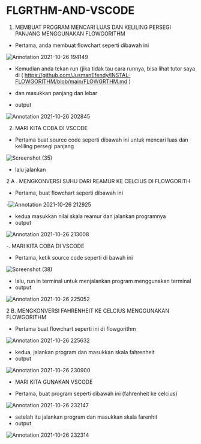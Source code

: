 # FLGRTHM-AND-VSCODE

1. MEMBUAT PROGRAM MENCARI LUAS DAN KELILING PERSEGI PANJANG MENGGUNAKAN FLOWGORITHM

- Pertama, anda membuat flowchart seperti dibawah ini

![Annotation 2021-10-26 194149](https://user-images.githubusercontent.com/92988781/138999129-c1362ac2-8ba6-42de-88f5-68aa98d99f60.png)



- Kemudian anda tekan run (jika tidak tau cara runnya, bisa lihat tutor saya di ( https://github.com/JusmanEfendy/INSTAL-FLOWGORITHM/blob/main/FLOWGRTHM.md )
- dan masukkan panjang dan lebar

- output

![Annotation 2021-10-26 202845](https://user-images.githubusercontent.com/92988781/138999054-1efac9e2-6a67-47f9-894d-a5c92c3e2fc0.png)



2. MARI KITA COBA DI VSCODE


- Pertama buat source code seperti dibawah ini untuk mencari luas dan keliling persegi panjang

![Screenshot (35)](https://user-images.githubusercontent.com/92988781/138999500-75398188-0568-4071-b7c0-7500417e745d.png)

- lalu jalankan



2 A . MENGKONVERSI SUHU DARI REAMUR KE CELCIUS DI FLOWGORITH


- Pertama, buat flowchart seperti dibawah ini

-![Annotation 2021-10-26 212925](https://user-images.githubusercontent.com/92988781/139006321-8b350a83-03c3-4dd0-9f17-f8ef85164e49.png)


- kedua masukkan nilai skala reamur dan jalankan programnya
- output

![Annotation 2021-10-26 213008](https://user-images.githubusercontent.com/92988781/139006782-4c0560aa-65d7-423c-9548-de74d5b0de13.png)



-. MARI KITA COBA DI VSCODE


- Pertama, ketik source code seperti di bawah ini

![Screenshot (38)](https://user-images.githubusercontent.com/92988781/139006972-e2744fdd-4caf-4572-bfc9-7c250dd254c5.png)


- lalu, run in terminal untuk menjalankan program menggunakan terminal
- output

![Annotation 2021-10-26 225052](https://user-images.githubusercontent.com/92988781/139007449-92eff746-16fd-46b6-964d-5ecfa680c53e.png)


2 B. MENGKONVERSI FAHRENHEIT KE CELCIUS MENGGUNAKAN FLOWGORITHM


- Pertama buat flowchart seperti ini di flowgorithm

![Annotation 2021-10-26 225632](https://user-images.githubusercontent.com/92988781/139009548-8786346d-1eaa-4908-a919-97a94b4930ea.png)

- kedua, jalankan program dan masukkan skala fahrenheit
- output

![Annotation 2021-10-26 230900](https://user-images.githubusercontent.com/92988781/139009728-618d1c32-856a-40ea-8e19-71c6fa71c2a0.png)


- MARI KITA GUNAKAN VSCODE


- Pertama, buat program seperti dibawah ini (fahrenheit ke celcius)

![Annotation 2021-10-26 232147](https://user-images.githubusercontent.com/92988781/139010988-8b269c0a-74c9-4dbd-b8f4-ab33878b3d38.png)


- setelah itu jalankan program dan masukkan skala farenhit
- output

![Annotation 2021-10-26 232314](https://user-images.githubusercontent.com/92988781/139011108-907f3140-a14d-4eb3-b467-6748516132c8.png)















